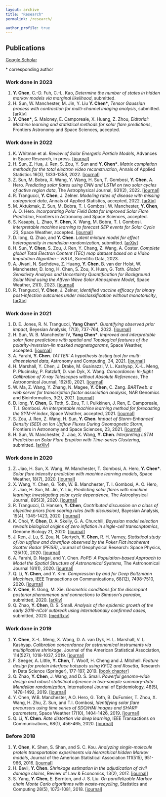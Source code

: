 ```yaml
---
layout: archive 
title: "Research"
permalink: /research/

author_profile: true
---
```



## Publications

[Google Scholar](https://scholar.google.com/citations?user=ycbIaucAAAAJ&hl=en)

\* corresponding author

### Work done in 2023

1. **Y. Chen**, C.-D. Fuh, C.-L. Kao, *Determine the number of states in hidden markov models via marginal likelihood*, submitted.
2. H. Sun, W. Manchester, M. Jin, Y. Liu **Y. Chen\***, *Tensor Gaussian process with contraction for multi-channel imaging analysis*, submitted. [[arXiv](https://arxiv.org/abs/2301.11203)]
3. **Y. Chen\***, S. Maloney, E. Camporeale, X. Huang, Z. Zhou, *Eidtorial: Machine learning and statistical methods for solar flare predictions*, Frontiers Astronomy and Space Sciences, accepted.

### Work done in 2022
1. K. Whitman et al. *Review of Solar Energetic Particle Models*, Advances in Space Research, in press. [[journal]](https://doi.org/10.1016/j.asr.2022.08.006)
2. H. Sun, Z. Hua, J. Ren, S. Zou, Y. Sun and **Y. Chen\***. *Matrix completion methods for the total electron video reconstruction*, Annals of Applied Statistics 16(3), 1333-1358, 2022. [[journal](http://dx.doi.org/10.1214/21-AOAS1541)]
3. Z. Sun, M. Bobra, X. Wang, Y. Wang, H. Sun, T. Gombosi, **Y. Chen**, A. Hero. *Predicting solar flares using CNN and LSTM on two solar cycles of active region data*, The Astrophysical Journal, 931(2), 2022. [[journal](https://doi.org/10.1002/essoar.10508256.1)]
4. R. Trangucci, **Y. Chen**, J. Zelner. *Modeling rates of disease with missing categorical data*, Annals of Applied Statistics, accepted, 2022. [[arXiv]](https://arxiv.org/abs/2206.08161)
5. M. Aktukmak, Z. Sun, M. Bobra, T. I. Gombosi, W. Manchester, **Y. Chen**, A. O. Hero. *Incorporating Polar
Field Data for Improved Solar Flare Prediction*, Frontiers in Astronomy and Space Sciences, accepted.
6. S. Kasapis, L. Zhao, **Y. Chen**, X. Wang, M. Bobra, T. I. Gombosi. *Interpretable
machine learning to forecast SEP events for Solar Cycle 23*, Space Weather, accepted. [[journal](https://doi.org/10.1002/essoar.10507642.1)]
7. D. Iong, Q. Zhao, and **Y. Chen**. *Latent mixture model for effect heterogeneity in
mendelian randomization*, submitted. [[arXiv](https://arxiv.org/abs/2007.06476)]
8. H. Sun, **Y. Chen**, S. Zou, J. Ren, Y. Chang, Z. Wang, A. Coster. *Complete global Total Electron Content (TEC)
map dataset based on a Video Imputation Algorithm - VISTA*, Scientific Data, 2023.
9. A. Jivani, N. Sachdeva, Z. Huang, **Y. Chen**, B. van der Holst, W. Manchester, D. Iong, H. Chen, S. Zou, X.
Huan, G. Toth. *Global Sensitivity Analysis and Uncertainty Quantification for Background Solar Wind using
the Alfven Wave Solar Atmosphere Model*, Space Weather, 21(1), 2023. [[journal](https://doi.org/10.1029/2022SW003262)]
10. R. Trangucci, **Y. Chen**, J. Zelner, *Identified vaccine efficacy for binary post-infection outcomes under misclassification without monotonicity*, [[arXiv](https://arxiv.org/abs/2211.16502
)]
 
### Work done in 2021

1. D. E. Jones, R. N. Trangucci, **Yang Chen\***. *Quantifying observed prior impact*, Beyesian Analysis, 17(3), 737-764, 2022. [[journal](https://doi.org/10.1214/21-BA1217)]
2. H. Sun, W. B. Manchester IV, **Yang Chen\***. *Improved and interpretable solar flare predictions with spatial and Topological features of the polarity-inversion-lin masked magnetogarams*, Space Weather, accepted. [[journal](https://doi.org/10.1002/essoar.10507540.1)]
3. A. Farahi, **Y. Chen**. *TATTER: A hypothesis testing tool for multi-dimensional data*, Astronomy and Computing, 34, 2021. [[journal](https://doi.org/10.1016/j.ascom.2020.100445)]
4. H. Marshall, Y. Chen, J. Drake, M. Guainazzi, V. L. Kashyap, X.-L. Meng, P. Plucinsky, P. Ratzlaff, D. van Dyk, X. Wang. *Concordance: In-flight Calibration of X-ray Telescopes without Absolute References*, The Astronomical Journal, 162(6), 2021. [[journal](https://doi.org/10.3847/1538-3881/ac230a)]
5. W. Ma, Z. Wang, Y. Zhang, N. Magee, **Y. Chen**, C. Zang. *BARTweb: a web server for transcription factor association analysis*, NAR Genomics and Bioinformatics, 3(2), 2021. [[journal](https://doi.org/10.1093/nargab/lqab022)]
6. D. Iong, **Y. Chen**, G. Toth, S. Zou, T. I. Pulkkinen, J. Ren, E. Camporeale, T. I. Gombosi. *An interpretable machine learning method for forecasting the SYM-H index*, Space Weather, accepted, 2021. [[journal](https://doi.org/10.1002/essoar.10508063.3)]
7. S. Zou, J. Ren, Z. Wang, H. Sun, **Y. Chen**. *Impact of Storm-Enhanced Density (SED) on Ion Upflow Fluxes During Geomagnetic Storm*, Frontiers in Astronomy
and Space Sciences, 23, 2021. [[journal](https://doi.org/10.3389/fspas.2021.746429)]
8. H. Sun, W. Manchester, Z. Jiao, X. Wang, **Y. Chen**. *Interpreting LSTM Prediction on Solar Flare Eruption with Time-series Clustering*, submitted. [[arXiv](https://arxiv.org/abs/1912.12360)]

### Work done in 2020

1. Z. Jiao, H. Sun, X. Wang, W. Manchester, T. Gombosi, A. Hero, **Y. Chen\***. *Solar flare intensity prediction with machine learning models*, Space Weather, 18(7), 2020. [[journal](https://doi.org/10.1029/2020SW002440)]
2. X. Wang, Y. Chen, G. Toth, W. B. Manchester, T. I. Gombosi, A. O. Hero, Z. Jiao, H. Sun, M. Jin, Y. Liu, *Predicting solar flares with machine learning: investigating solar cycle dependence*, The Astrophysical Journal, 895(3), 2020. [[journal](https://doi.org/10.3847/1538-4357/ab89ac)]
3. R. Trangucci, D. Hansen, **Y. Chen**, *Contributed discussion on a class of
objective priors from scoring rules (with discussion)*, Bayesian Analysis, 15(4), 1345-1423, 2020. [[journal](https://doi.org/10.1214/19-BA1187)]
4. K. Choi, **Y. Chen**, D. A. Skelly, G. A. Churchill, *Bayesian model selection reveals biological origins of zero inflation in single-cell transcriptomics*, Genome Biology 21, 2020. [[journal](https://doi.org/10.1186/s13059-020-02103-2)]
5. J. Ren, J. Lu, S. Zou, N. Giertych, **Y. Chen**, R. H. Varney, *Statistical study of ion upflow and downflow observed by the Poker Flat Incoherent Scatter Radar (PFISR)*, Journal of Geophysical Research: Space Physics,  125(10), 2020. [[journal](https://doi.org/10.1029/2020JA028179)]
6. A. Farahi, D. Nagai, and Y. Chen. *PoPE: A Population-based Approach to
Model the Spatial Structure of Astronomical Systems*, The Astronomical Journal
161(1), 2020. [[journal](https://doi.org/10.3847/1538-3881/abc630)]
7. Q. Li, **Y. Chen**, and Y. Kim. *Compression by and for Deep Boltzmann Machines*, IEEE Transactions on Communications, 68(12), 7498-7510, 2020. [[journal](https://ieeexplore.ieee.org/document/9183947)]
8. **Y. Chen**, R. Gong, M. Xie. *Geometric conditions for the discrepant posterior phenomenon and connections to Simpson’s paradox*, submitted, 2020. [[arXiv](https://arxiv.org/abs/2001.08336)]
9. Q. Zhao, **Y. Chen**, D. S. Small. *Analysis of the epidemic growth of the early 2019-nCoV outbreak using internationally confirmed cases*, submitted, 2020. [[medRxiv](https://doi.org/10.1101/2020.02.06.20020941)]

### Work done in 2019

1. **Y. Chen**, X.-L. Meng, X. Wang, D. A. van Dyk, H. L. Marshall, V. L. Kashyap. *Calibration concordance for astronomical instruments via multiplicative shrinkage*, Journal of the American Statistical Association, 114(527), 1018-1037, 2019. [[journal](https://doi.org/10.1080/01621459.2018.1528978)]
2. F. Seeger, A. Little, **Y. Chen**, T. Woolf, H. Cheng and J. Mitchell. *Feature design for protein interface hotspots using KFC2 and Rosetta*, Research in Data Science (Springer), 177-197, 2019. [[book chapter](https://doi.org/10.1007/978-3-030-11566-1_8)]
3. Q. Zhao, **Y. Chen**, J. Wang, and D. S. Small. *Powerful genome-wide design and robust statistical inference in two-sample summary-data Mendelian randomization*, International Journal of Epidemiology, 48(5), 1478-1492, 2019. [[journal](https://doi.org/10.1093/ije/dyz142)]
4. Y. Chen, W.B. Manchester, A.O. Hero, G. Toth, B. DuFumier, T. Zhou, X. Wang, H. Zhu, Z. Sun, and T.I. Gombosi, *Identifying solar flare precursors using time series of SDO/HMI images and SHARP parameters*, Space Weather 17(10), 1404-1426, 2019. [[journal](https://doi.org/10.1029/2019SW002214)]
5. Q. Li, **Y. Chen**. *Rate distortion via deep learning*, IEEE Transactions on Communications, 68(1), 456-465, 2020. [[journal](https://ieeexplore.ieee.org/document/8888220)] 

### Before 2018

1. **Y. Chen**, K. Shen, S. Shan, and S. C. Kou. *Analyzing single-molecule protein transportation experiments via hierarchical hidden Markov models*, Journal of the American Statistical Association 111(515), 951-966, 2016. [[journal](https://doi.org/10.1080/01621459.2016.1140050)]
2. H. Bavli, **Y. Chen**. *Shrinkage estimation in the adjudication of civil damage claims*, Review of Law & Economics, 13(2), 2017. [[journal](https://doi.org/10.1515/rle-2015-0010)]
3. S. Yang, **Y. Chen**, E. Bernton, and J. S. Liu. *On parallelizable Markov chain Monte
Carlo algorithms with waste-recycling*, Statistics and Computing 28(5), 1073-1081, 2018. [[journal](https://doi.org/10.1007/s11222-017-9780-4)]



